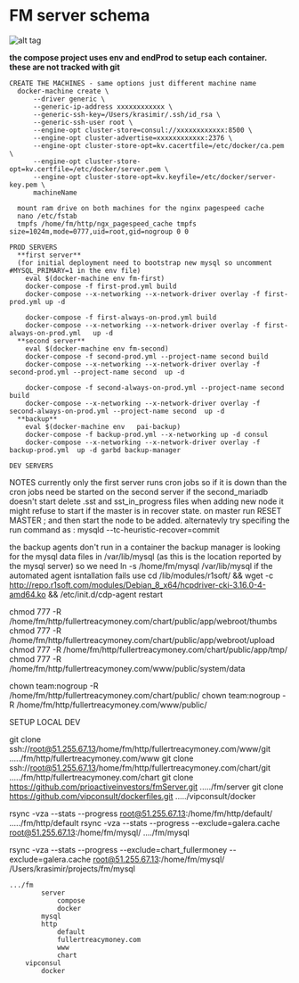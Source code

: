 # FM server schema


![alt tag](https://github.com/prioactiveinvestors/composeFM/blob/master/schema.png)


**the compose project uses env and endProd to setup each container.
these are not tracked with git**

```
CREATE THE MACHINES - same options just different machine name
  docker-machine create \
      --driver generic \
      --generic-ip-address xxxxxxxxxxxx \
      --generic-ssh-key=/Users/krasimir/.ssh/id_rsa \
      --generic-ssh-user root \
      --engine-opt cluster-store=consul://xxxxxxxxxxxx:8500 \
      --engine-opt cluster-advertise=xxxxxxxxxxxx:2376 \
      --engine-opt cluster-store-opt=kv.cacertfile=/etc/docker/ca.pem \
      --engine-opt cluster-store-opt=kv.certfile=/etc/docker/server.pem \
      --engine-opt cluster-store-opt=kv.keyfile=/etc/docker/server-key.pem \ 
      machineName
  
  mount ram drive on both machines for the nginx pagespeed cache
  nano /etc/fstab
  tmpfs /home/fm/http/ngx_pagespeed_cache tmpfs size=1024m,mode=0777,uid=root,gid=nogroup 0 0

PROD SERVERS
  **first server** 
  (for initial deployment need to bootstrap new mysql so uncomment #MYSQL_PRIMARY=1 in the env file)
    eval $(docker-machine env fm-first)
    docker-compose -f first-prod.yml build
    docker-compose --x-networking --x-network-driver overlay -f first-prod.yml up -d
    
    docker-compose -f first-always-on-prod.yml build
    docker-compose --x-networking --x-network-driver overlay -f first-always-on-prod.yml   up -d
  **second server**
    eval $(docker-machine env fm-second)
    docker-compose -f second-prod.yml --project-name second build
    docker-compose --x-networking --x-network-driver overlay -f second-prod.yml --project-name second  up -d

    docker-compose -f second-always-on-prod.yml --project-name second build
    docker-compose --x-networking --x-network-driver overlay -f second-always-on-prod.yml --project-name second  up -d
  **backup**
    eval $(docker-machine env   pai-backup)
    docker-compose -f backup-prod.yml --x-networking up -d consul
    docker-compose --x-networking --x-network-driver overlay -f backup-prod.yml  up -d garbd backup-manager

DEV SERVERS

```

NOTES
  currently only the first server runs cron jobs so if it is down than the cron jobs need be started on the second server
  if the second_mariadb doesn't start delete .sst and sst_in_progress files
  when adding new node it might refuse to start if the master is in recover state. on master run RESET MASTER ; and then start the node to be added. alternatevly try specifing the run command as : mysqld --tc-heuristic-recover=commit

  the backup agents don't run in a container
  the backup manager is looking for the mysql data files in /var/lib/mysql (as this is the location reported by the mysql server) 
    so we need ln -s /home/fm/mysql /var/lib/mysql
  if the automated agent isntallation fails use 
    cd /lib/modules/r1soft/ && wget -c http://repo.r1soft.com/modules/Debian_8_x64/hcpdriver-cki-3.16.0-4-amd64.ko && /etc/init.d/cdp-agent restart 


  chmod 777 -R /home/fm/http/fullertreacymoney.com/chart/public/app/webroot/thumbs
  chmod 777 -R /home/fm/http/fullertreacymoney.com/chart/public/app/webroot/upload
  chmod 777 -R /home/fm/http/fullertreacymoney.com/chart/public/app/tmp/
  chmod 777 -R /home/fm/http/fullertreacymoney.com/www/public/system/data

  chown team:nogroup -R  /home/fm/http/fullertreacymoney.com/chart/public/
  chown team:nogroup -R  /home/fm/http/fullertreacymoney.com/www/public/

SETUP LOCAL DEV

git clone ssh://root@51.255.67.13/home/fm/http/fullertreacymoney.com/www/git ...../fm/http/fullertreacymoney.com/www
git clone ssh://root@51.255.67.13/home/fm/http/fullertreacymoney.com/chart/git ...../fm/http/fullertreacymoney.com/chart
git clone https://github.com/prioactiveinvestors/fmServer.git ...../fm/server
git clone https://github.com/vipconsult/dockerfiles.git ...../vipconsult/docker

rsync -vza --stats --progress root@51.255.67.13:/home/fm/http/default/ ...../fm/http/default
rsync -vza --stats --progress --exclude=galera.cache  root@51.255.67.13:/home/fm/mysql/ ..../fm/mysql

rsync -vza --stats --progress --exclude=chart_fullermoney --exclude=galera.cache  root@51.255.67.13:/home/fm/mysql/ /Users/krasimir/projects/fm/mysql


```
.../fm
        server
            compose
            docker
        mysql
        http
            default
            fullertreacymoney.com
            www
            chart
    vipconsul
        docker
```




